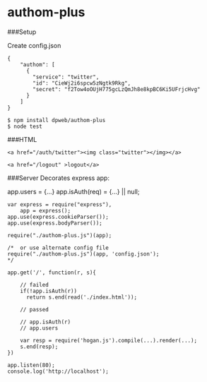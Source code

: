 authom-plus
===========

###Setup

Create config.json
````
{
	"authom": [
	  {
    	"service": "twitter",
    	"id": "CieWj2i6spcw5zNgtk9Rkg",
    	"secret": "f2Tow4oOUjH775gcLzQmJh8e8kpBC6Ki5UFrjcHvg"
      }
	]
}

$ npm install dpweb/authom-plus
$ node test
````
###HTML
````
<a href="/auth/twitter"><img class="twitter"></img></a>

<a href="/logout" >logout</a>
````

###Server
Decorates express app:    

app.users = {...}
app.isAuth(req) = {...} || null;

````
var express = require("express"),
    app = express();
app.use(express.cookieParser());
app.use(express.bodyParser());

require("./authom-plus.js")(app);

/*  or use alternate config file
require("./authom-plus.js")(app, 'config.json');
*/

app.get('/', function(r, s){

	// failed
    if(!app.isAuth(r))
      return s.end(read('./index.html'));

    // passed

  	// app.isAuth(r)
  	// app.users

  	var resp = require('hogan.js').compile(...).render(...);
  	s.end(resp);
})

app.listen(80);
console.log('http://localhost');
````
